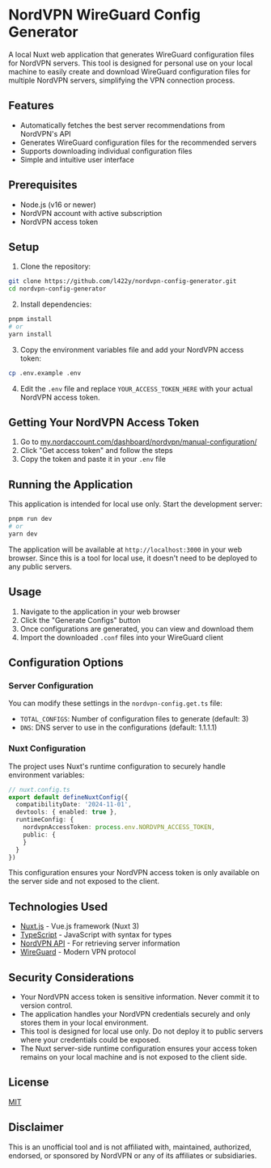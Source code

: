 # NordVPN WireGuard Config Generator

A local Nuxt web application that generates WireGuard configuration files for NordVPN servers. This tool is designed for personal use on your local machine to easily create and download WireGuard configuration files for multiple NordVPN servers, simplifying the VPN connection process.

## Features

- Automatically fetches the best server recommendations from NordVPN's API
- Generates WireGuard configuration files for the recommended servers
- Supports downloading individual configuration files
- Simple and intuitive user interface

## Prerequisites

- Node.js (v16 or newer)
- NordVPN account with active subscription
- NordVPN access token

## Setup

1. Clone the repository:

```bash
git clone https://github.com/l422y/nordvpn-config-generator.git
cd nordvpn-config-generator
```

2. Install dependencies:

```bash
pnpm install
# or
yarn install
```

3. Copy the environment variables file and add your NordVPN access token:

```bash
cp .env.example .env
```

4. Edit the `.env` file and replace `YOUR_ACCESS_TOKEN_HERE` with your actual NordVPN access token.

## Getting Your NordVPN Access Token

1. Go to [my.nordaccount.com/dashboard/nordvpn/manual-configuration/](https://my.nordaccount.com/dashboard/nordvpn/manual-configuration/)
2. Click "Get access token" and follow the steps
3. Copy the token and paste it in your `.env` file

## Running the Application

This application is intended for local use only. Start the development server:

```bash
pnpm run dev
# or
yarn dev
```

The application will be available at `http://localhost:3000` in your web browser. Since this is a tool for local use, it doesn't need to be deployed to any public servers.

## Usage

1. Navigate to the application in your web browser
2. Click the "Generate Configs" button
3. Once configurations are generated, you can view and download them
4. Import the downloaded `.conf` files into your WireGuard client

## Configuration Options

### Server Configuration
You can modify these settings in the `nordvpn-config.get.ts` file:

- `TOTAL_CONFIGS`: Number of configuration files to generate (default: 3)
- `DNS`: DNS server to use in the configurations (default: 1.1.1.1)

### Nuxt Configuration
The project uses Nuxt's runtime configuration to securely handle environment variables:

```typescript
// nuxt.config.ts
export default defineNuxtConfig({
  compatibilityDate: '2024-11-01',
  devtools: { enabled: true },
  runtimeConfig: {
    nordvpnAccessToken: process.env.NORDVPN_ACCESS_TOKEN,
    public: {
    }
  }
})
```

This configuration ensures your NordVPN access token is only available on the server side and not exposed to the client.

## Technologies Used

- [Nuxt.js](https://nuxt.com/) - Vue.js framework (Nuxt 3)
- [TypeScript](https://www.typescriptlang.org/) - JavaScript with syntax for types
- [NordVPN API](https://api.nordvpn.com) - For retrieving server information
- [WireGuard](https://www.wireguard.com/) - Modern VPN protocol

## Security Considerations

- Your NordVPN access token is sensitive information. Never commit it to version control.
- The application handles your NordVPN credentials securely and only stores them in your local environment.
- This tool is designed for local use only. Do not deploy it to public servers where your credentials could be exposed.
- The Nuxt server-side runtime configuration ensures your access token remains on your local machine and is not exposed to the client side.

## License

[MIT](LICENSE)

## Disclaimer

This is an unofficial tool and is not affiliated with, maintained, authorized, endorsed, or sponsored by NordVPN or any of its affiliates or subsidiaries.
